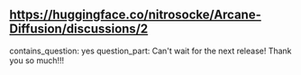 ## https://huggingface.co/nitrosocke/Arcane-Diffusion/discussions/2

contains_question: yes
question_part: Can't wait for the next release! Thank you so much!!!
